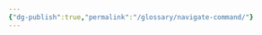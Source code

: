 ```yaml
---
{"dg-publish":true,"permalink":"/glossary/navigate-command/"}
---
```


<span class="icon icon-SiAdept"></span>

